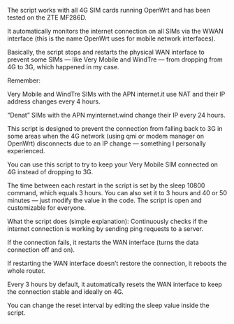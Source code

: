 The script works with all 4G SIM cards running OpenWrt and has been tested on the ZTE MF286D.

It automatically monitors the internet connection on all SIMs via the WWAN interface (this is the name OpenWrt uses for mobile network interfaces).

Basically, the script stops and restarts the physical WAN interface to prevent some SIMs — like Very Mobile and WindTre — from dropping from 4G to 3G, which happened in my case.

Remember:

Very Mobile and WindTre SIMs with the APN internet.it use NAT and their IP address changes every 4 hours.

“Denat” SIMs with the APN myinternet.wind change their IP every 24 hours.

This script is designed to prevent the connection from falling back to 3G in some areas when the 4G network (using qmi or modem manager on OpenWrt) disconnects due to an IP change — something I personally experienced.

You can use this script to try to keep your Very Mobile SIM connected on 4G instead of dropping to 3G.

The time between each restart in the script is set by the sleep 10800 command, which equals 3 hours. You can also set it to 3 hours and 40 or 50 minutes — just modify the value in the code. The script is open and customizable for everyone.

What the script does (simple explanation):
Continuously checks if the internet connection is working by sending ping requests to a server.

If the connection fails, it restarts the WAN interface (turns the data connection off and on).

If restarting the WAN interface doesn’t restore the connection, it reboots the whole router.

Every 3 hours by default, it automatically resets the WAN interface to keep the connection stable and ideally on 4G.

You can change the reset interval by editing the sleep value inside the script.
